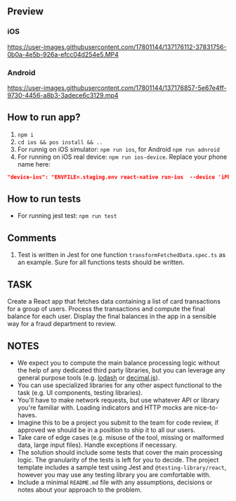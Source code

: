 ## Preview

### iOS

https://user-images.githubusercontent.com/17801144/137176112-37831756-0b0a-4e5b-926a-efcc04d254e5.MP4

### Android


https://user-images.githubusercontent.com/17801144/137176857-5e67e4ff-9730-4456-a8b3-3adece6c3129.mp4



## How to run app?
1. `npm i`
2. `cd ios && pos install && ..`
3. For runnig on iOS simulator: `npm run ios`, for Android `npm run adnroid`
4. For running on iOS real device: `npm run ios-device`. Replace your phone name here: 
```json
"device-ios": "ENVFILE=.staging.env react-native run-ios  --device 'iPhone Max' ",
```

## How to run tests
- For running jest test: `npm run test`



## Comments
1. Test is written in Jest for one function `transformFetchedData.spec.ts` as an example. Sure for all functions tests should be written.




## TASK
Create a React app that fetches data containing a list of card transactions for a group of users. Process the transactions and compute the final balance for each user. Display the final balances in the app in a sensible way for a fraud department to review.

## NOTES
- We expect you to compute the main balance processing logic without the help of any dedicated third party libraries, but you can leverage any general purpose tools (e.g. [lodash](https://lodash.com/) or [decimal.js](https://mikemcl.github.io/decimal.js/)).
- You can use specialized libraries for any other aspect functional to the task (e.g. UI components, testing libraries).
- You'll have to make network requests, but use whatever API or library you're familiar with. Loading indicators and HTTP mocks are nice-to-haves.
- Imagine this to be a project you submit to the team for code review, if approved we should be in a position to ship it to all our users.
- Take care of edge cases (e.g. misuse of the tool, missing or malformed data, large input files). Handle exceptions if necessary.
- The solution should include some tests that cover the main processing logic. The granularity of the tests is left for you to decide. The project template includes a sample test using Jest and `@testing-library/react`, however you may use any testing library you are comfortable with.
- Include a minimal `README.md` file with any assumptions, decisions or notes about your approach to the problem.

